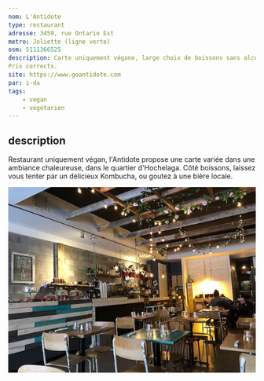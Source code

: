 ```yaml
---
nom: L'Antidote
type: restaurant
adresse: 3459, rue Ontario Est
metro: Joliette (ligne verte)
osm: 5111366525
description: Carte uniquement végane, large choix de boissons sans alcool, brunch le week-end.
Prix corrects.
site: https://www.goantidote.com
par: i-da
tags:
    - vegan
    - végétarien
---
```


## description

Restaurant uniquement végan, l'Antidote propose une carte variée dans une ambiance chaleureuse,
dans le quartier d'Hochelaga. Côté boissons, laissez vous tenter par un délicieux Kombucha, ou goutez à
une bière locale.

![L'Antidode](./media/l-antidote.jpg)

